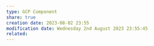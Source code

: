```yaml
---
type: GCP Component 
share: true
creation date: 2023-08-02 23:55
modification date: Wednesday 2nd August 2023 23:55:45
related:
---
```



